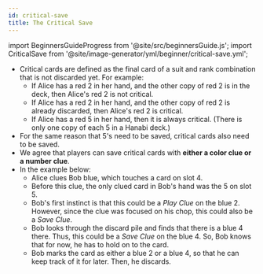 ```yaml
---
id: critical-save
title: The Critical Save
---
```


import BeginnersGuideProgress from '@site/src/beginnersGuide.js';
import CriticalSave from '@site/image-generator/yml/beginner/critical-save.yml';

<BeginnersGuideProgress id="critical-save" />

- Critical cards are defined as the final card of a suit and rank combination that is not discarded yet. For example:
  - If Alice has a red 2 in her hand, and the other copy of red 2 is in the deck, then Alice's red 2 is not critical.
  - If Alice has a red 2 in her hand, and the other copy of red 2 is already discarded, then Alice's red 2 is critical.
  - If Alice has a red 5 in her hand, then it is always critical. (There is only one copy of each 5 in a Hanabi deck.)
- For the same reason that 5's need to be saved, critical cards also need to be saved.
- We agree that players can save critical cards with **either a color clue or a number clue**.
- In the example below:
  - Alice clues Bob blue, which touches a card on slot 4.
  - Before this clue, the only clued card in Bob's hand was the 5 on slot 5.
  - Bob's first instinct is that this could be a *Play Clue* on the blue 2. However, since the clue was focused on his chop, this could also be a *Save Clue*.
  - Bob looks through the discard pile and finds that there is a blue 4 there. Thus, this could be a *Save Clue* on the blue 4. So, Bob knows that for now, he has to hold on to the card.
  - Bob marks the card as either a blue 2 or a blue 4, so that he can keep track of it for later. Then, he discards.

<CriticalSave />
